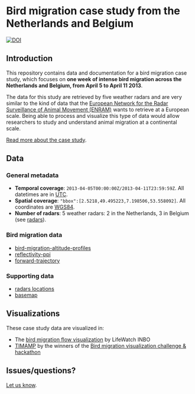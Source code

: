 # Bird migration case study from the Netherlands and Belgium

[![DOI](https://zenodo.org/badge/doi/10.5281/zenodo.592789.svg)](http://dx.doi.org/10.5281/zenodo.592789)

## Introduction

This repository contains data and documentation for a bird migration case study, which focuses on **one week of intense bird migration across the Netherlands and Belgium, from April 5 to April 11 2013**.

The data for this study are retrieved by five weather radars and are very similar to the kind of data that the [European Network for the Radar Surveillance of Animal Movement (ENRAM)](http://enram.eu/) wants to retrieve at a European scale. Being able to process and visualize this type of data would allow researchers to study and understand animal migration at a continental scale.

[Read more about the case study](story.md).

## Data

### General metadata

* **Temporal coverage**: `2013-04-05T00:00:00Z/2013-04-11T23:59:59Z`. All datetimes are in [UTC](http://en.wikipedia.org/wiki/UTC).
* **Spatial coverage**: `"bbox":[2.5218,49.495223,7.198506,53.558092]`. All coordinates are [WGS84](http://en.wikipedia.org/wiki/WGS84).
* **Number of radars**: 5 weather radars: 2 in the Netherlands, 3 in Belgium (see [radars](data/radars)).

### Bird migration data

* [bird-migration-altitude-profiles](data/bird-migration-altitude-profiles)
* [reflectivity-ppi](data/reflectivity-ppi)
* [forward-trajectory](data/forward-trajectory)

### Supporting data

* [radars locations](data/radars)
* [basemap](data/basemap)

## Visualizations

These case study data are visualized in:

* The [bird migration flow visualization](http://enram.github.io/bird-migration-flow-visualization/viz/) by LifeWatch INBO
* [TIMAMP](http://timamp.github.io/) by the winners of the [Bird migration visualization challenge & hackathon](http://enram.challengepost.com/)

## Issues/questions?

[Let us know](https://github.com/enram/case-study/issues).
